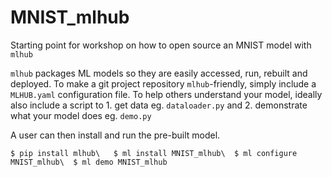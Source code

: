 # MNIST_mlhub
Starting point for workshop on how to open source an MNIST model with `mlhub`

`mlhub` packages ML models so they are easily accessed, run, rebuilt and deployed. To make a git project repository `mlhub`-friendly, simply include a `MLHUB.yaml` configuration file. To help others understand your model, ideally also include a script to 1. get data eg. `dataloader.py` and 2. demonstrate what your model does eg. `demo.py`

A user can then install and run the pre-built model. 

`$ pip install mlhub\  
 $ ml install MNIST_mlhub\ 
 $ ml configure MNIST_mlhub\ 
 $ ml demo MNIST_mlhub`
